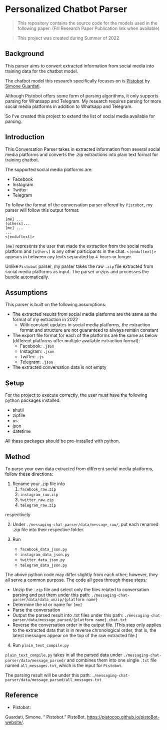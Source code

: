 # Personalized Chatbot Parser
>This repository contains the source code for the models used in the following paper:
>(Fill Research Paper Publication link when available)

> This project was created during Summer of 2022

## Background
This parser aims to convert extracted information from social media into training data for the chatbot model. 

The chatbot model this research specifically focuses on is [Pistobot](https://github.com/pistocop/pistoBot) by [Simone Guardati](https://www.linkedin.com/in/simone-guardati/). 

Although Pistobot offers some form of parsing algorithms, it only supports parsing for Whatsapp and Telegram. My research requires parsing for more social media platforms in addition to Whatsapp and Telegram. 

So I've created this project to extend the list of social media available for parsing.

## Introduction
This Conversation Parser takes in extracted information from several social media platforms and converts the .zip extractions into plain text format for training chatbot. 

The supported social media platforms are:
- Facebook
- Instagram
- Twitter
- Telegram

To follow the format of the conversation parser offered by `Pistobot`, my parser will follow this output format:
```
[me] ...
[others]...
[me] ...
...
<|endoftext|>
```
`[me]` represents the user that made the extraction from the social media platform and `[others]` is any other participants in the chat. `<|endoftext|>` appears in between any texts separated by `4 hours` or longer. 

Unlike `Pistobot` parser, my parser takes the raw `.zip` file extracted from social media platforms as input. The parser unzips and processes the bundle automatically.

## Assumptions
This parser is built on the following assumptions:
- The extracted results from social media platforms are the same as the format of my extraction in 2022
  - With constant updates in social media platforms, the extraction format and structure are not guaranteed to always remain constant
- The export file format for each of the platforms are the same as below (different platforms offer multiple available extraction format):
  - Facebook: `.json`
  - Instagram: `.json`
  - Twitter: `.js`
  - Telegram: `.json`
- The extracted conversation data is not empty

## Setup
For the project to execute correctly, the user must have the following python packages installed:
- shutil 
- zipfile
- os
- json
- datetime

All these packages should be pre-installed with python.

## Method
To parse your own data extracted from different social media platforms, follow these directions:
1. Rename your .zip file into 
   1. `facebook_raw.zip`
   2. `instagram_raw.zip`
   3. `twitter_raw.zip`
   4. `telegram_raw.zip`
   
respectively

2. Under `./messaging-chat-parser/data/message_raw/`, put each renamed .zip file into their respective folder.


3. Run
   - `facebook_data_json.py`
   - `instagram_data_json.py`
   - `twitter_data_json.py`
   - `telegram_data_json.py`

The above python code may differ slightly from each other; however, they all serve a common purpose. The code all goes through these steps:

   - Unzip the `.zip` file and select only the files related to conversation parsing and put them under this path: `./messaging-chat-parser/data/data_unzip/{platform name}`
   - Determine the id or name for `[me]`
   - Parse the conversation
   - Output the parsed result into .txt files under this path: `./messaging-chat-parser/data/message_parsed/{platform name}_chat.txt`
   - Reverse the conversation order in the output file. (This step only applies to the extracted data that is in reverse chronological order, that is, the latest messages appear on the top of the raw extracted file.)


4. Run `plain_text_compile.py`

`plain_text_compile.py` takes in all the parsed data under `./messaging-chat-parser/data/message_parsed/` and combines them into one single `.txt` file named `all_messages.txt`, which is the input for `Pistobot`.

The parsing result will be under this path: `./messaging-chat-parser/data/message_parsed/all_messages.txt`

## Reference 
- Pistobot:

Guardati, Simone. “&nbsp;Pistobot.” PistoBot, https://pistocop.github.io/pistoBot-website/. 
